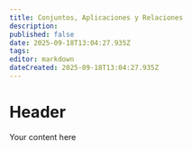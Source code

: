 ```yaml
---
title: Conjuntos, Aplicaciones y Relaciones
description: 
published: false
date: 2025-09-18T13:04:27.935Z
tags: 
editor: markdown
dateCreated: 2025-09-18T13:04:27.935Z
---
```


# Header
Your content here